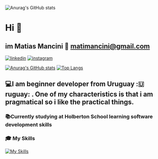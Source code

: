 ![Anurag's GitHub stats](https://github-readme-stats.vercel.app/api?username=charlybarrio&show_icons=true&theme=radical)
# Hi 👋 
## im Matias Mancini 📧 matimancini@gmail.com 

[![linkedin](https://user-images.githubusercontent.com/17550413/211963098-8cc3503d-a03b-476d-815c-3abd341815c3.png)](https://www.linkedin.com/in/matias-mancini-35aa10261/)
[![instagram](https://user-images.githubusercontent.com/17550413/211963091-1ae45252-3913-460c-975e-6a32d2375fc1.png)](https://www.instagram.com/matias_emme/)


[![Anurag's GitHub stats](https://github-readme-stats.vercel.app/api?username=emme-esse)](https://github.com/anuraghazra/github-readme-stats)
[![Top Langs](https://github-readme-stats.vercel.app/api/top-langs/?username=EMME-ESSE&layout=compact)](https://github.com/EMME-ESSE/EMME-ESSE/Readme.md)



## 💻I am beginner developer from Uruguay :🇺ruguay: . One of my characteristics is that i am pragmatical so i like the practical things.

### 📚Currently studying at Holberton School learning software development skills

### :mortar_board: My Skills

[![My Skills](https://skills.thijs.gg/icons?i=js,html,css,java,c,python&theme=dark)](https://skills.thijs.gg)




